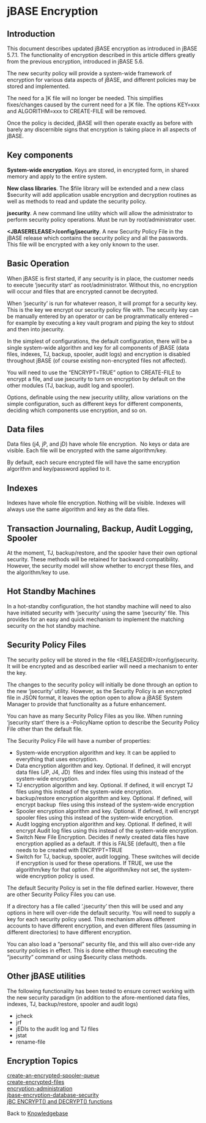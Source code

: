 # jBASE Encryption

<PageHeader />

## Introduction

This document describes updated jBASE encryption as introduced in jBASE 5.7.1. The functionality of encryption described in this article differs greatly from the previous encryption, introduced in jBASE 5.6.

The new security policy will provide a system-wide framework of encryption for various data aspects of jBASE, and different policies may be stored and implemented.

The need for a ]K file will no longer be needed. This simplifies fixes/changes caused by the current need for a ]K file. The options KEY=xxx and ALGORITHM=xxx to CREATE-FILE will be removed.

Once the policy is decided, jBASE will then operate exactly as before with barely any discernible signs that encryption is taking place in all aspects of jBASE.

## Key components

**System-wide encryption**. Keys are stored, in encrypted form, in shared memory and apply to the entire system.

**New class libraries**. The $file library will be extended and a new class $security will add application usable encryption and decryption routines as well as methods to read and update the security policy.

**jsecurity**. A new command line utility which will allow the administrator to perform security policy operations. Must be run by root/administrator user.

**&lt;JBASERELEASE&gt;/config/jsecurity**. A new Security Policy File in the jBASE release which contains the security policy and all the passwords. This file will be encrypted with a key only known to the user.

## Basic Operation

When jBASE is first started, if any security is in place, the customer needs to execute ‘jsecurity start’ as root/administrator. Without this, no encryption will occur and files that are encrypted cannot be decrypted.

When ‘jsecurity’ is run for whatever reason, it will prompt for a security key. This is the key we encrypt our security policy file with. The security key can be manually entered by an operator or can be programmatically entered – for example by executing a key vault program and piping the key to stdout and then into jsecurity.

In the simplest of configurations, the default configuration, there will be a single system-wide algorithm and key for all components of jBASE (data files, indexes, TJ, backup, spooler, audit logs) and encryption is disabled throughout jBASE (of course existing non-encrypted files not affected).  

You will need to use the “ENCRYPT=TRUE” option to CREATE-FILE to encrypt a file, and use jsecurity to turn on encryption by default on the other modules (TJ, backup, audit log and spooler).

Options, definable using the new jsecurity utility, allow variations on the simple configuration, such as different keys for different components, deciding which components use encryption, and so on.

## Data files

Data files (j4, jP, and jD) have whole file encryption.  No keys or data are visible. Each file will be encrypted with the same algorithm/key.

By default, each secure encrypted file will have the same encryption algorithm and key/password applied to it.

## Indexes

Indexes have whole file encryption. Nothing will be visible. Indexes will always use the same algorithm and key as the data files.

## Transaction Journaling, Backup, Audit Logging, Spooler

At the moment, TJ, backup/restore, and the spooler have their own optional security. These methods will be retained for backward compatibility. However, the security model will show whether to encrypt these files, and the algorithm/key to use.

## Hot Standby Machines

In a hot-standby configuration, the hot standby machine will need to also have initiated security with ‘jsecurity’ using the same ‘jsecurity’ file. This provides for an easy and quick mechanism to implement the matching security on the hot standby machine.

## Security Policy Files

The security policy will be stored in the file &lt;RELEASEDIR&gt;/config/jsecurity. It will be encrypted and as described earlier will need a mechanism to enter the key.

The changes to the security policy will initially be done through an option to the new ‘jsecurity’ utility. However, as the Security Policy is an encrypted file in JSON format, it leaves the option open to allow a jBASE System Manager to provide that functionality as a future enhancement.

You can have as many Security Policy Files as you like. When running ‘jsecurity start’ there is a -PolicyName option to describe the Security Policy File other than the default file.

The Security Policy File will have a number of properties:

- System-wide encryption algorithm and key. It can be applied to everything that uses encryption.
- Data encryption algorithm and key. Optional. If defined, it will encrypt data files (JP, J4, JD)  files and index files using this instead of the system-wide encryption.
- TJ encryption algorithm and key. Optional. If defined, it will encrypt TJ files using this instead of the system-wide encryption.
- backup/restore encryption algorithm and key. Optional. If defined, will encrypt backup  files using this instead of the system-wide encryption
- Spooler encryption algorithm and key. Optional. If defined, it will encrypt spooler files using this instead of the system-wide encryption.
- Audit logging encryption algorithm and key. Optional. If defined, it will encrypt Audit log files using this instead of the system-wide encryption.
- Switch New File Encryption. Decides if newly created data files have encryption applied as a default. if this is FALSE (default), then a file needs to be created with ENCRYPT=TRUE
- Switch for TJ, backup, spooler, audit logging. These switches will decide if encryption is used for these operations. If TRUE, we use the algorithm/key for that option. if the algorithm/key not set, the system-wide encryption policy is used.

The default Security Policy is set in the file defined earlier. However, there are other Security Policy Files you can use.

If a directory has a file called ‘.jsecurity’ then this will be used and any options in here will over-ride the default security. You will need to supply a key for each security policy used. This mechanism allows different accounts to have different encryption, and even different files (assuming in different directories) to have different encryption.

You can also load a “personal” security file, and this will also over-ride any security policies in effect. This is done either through executing the “jsecurity” command or using $security class methods.

## Other jBASE utilities

The following functionality has been tested to ensure correct working with the new security paradigm (in addition to the afore-mentioned data files, indexes, TJ, backup/restore, spooler and audit logs)

- jcheck
- jrf
- jEDIs to the audit log and TJ files
- jstat
- rename-file  

## Encryption Topics

[create-an-encrypted-spooler-queue](./create-an-encrypted-spooler-queue/README.md)  
[create-encrypted-files](./create-encrypted-files/README.md)  
[encryption-administration](./encryption-administration/README.md)  
[jbase-encryption-database-security](./jbase-encryption-database-security/README.md)  
[jBC ENCRYPT() and DECRYPT() functions](./jbc-encrypt-decrypt-functions/README.md)

Back to [Knowledgebase](./../README.md)

<PageFooter />
